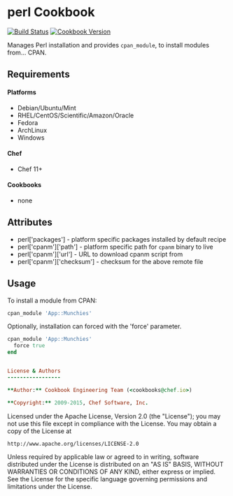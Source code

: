 perl Cookbook
=============
[![Build Status](https://travis-ci.org/chef-cookbooks/perl.svg?branch=master)](http://travis-ci.org/chef-cookbooks/perl)
[![Cookbook Version](https://img.shields.io/cookbook/v/perl.svg)](https://supermarket.chef.io/cookbooks/perl)

Manages Perl installation and provides `cpan_module`, to install modules from... CPAN.


Requirements
------------
#### Platforms
- Debian/Ubuntu/Mint
- RHEL/CentOS/Scientific/Amazon/Oracle
- Fedora
- ArchLinux
- Windows

#### Chef
- Chef 11+

#### Cookbooks
- none


Attributes
----------
- perl\['packages'\] - platform specific packages installed by default recipe
- perl\['cpanm'\]\['path'\] - platform specific path for `cpanm` binary to live
- perl\['cpanm'\]\['url'\] - URL to download cpanm script from
- perl\['cpanm'\]\['checksum'\] - checksum for the above remote file


Usage
-----
To install a module from CPAN:

```ruby
cpan_module 'App::Munchies'
```

Optionally, installation can forced with the 'force' parameter.

```ruby
cpan_module 'App::Munchies'
  force true
end


License & Authors
-----------------

**Author:** Cookbook Engineering Team (<cookbooks@chef.io>)

**Copyright:** 2009-2015, Chef Software, Inc.
```
Licensed under the Apache License, Version 2.0 (the "License");
you may not use this file except in compliance with the License.
You may obtain a copy of the License at

    http://www.apache.org/licenses/LICENSE-2.0

Unless required by applicable law or agreed to in writing, software
distributed under the License is distributed on an "AS IS" BASIS,
WITHOUT WARRANTIES OR CONDITIONS OF ANY KIND, either express or implied.
See the License for the specific language governing permissions and
limitations under the License.
```
